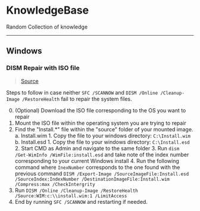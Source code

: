 # KnowledgeBase
Random Collection of knowledge

---
## Windows
### DISM Repair with ISO file
> [Source](https://ugetfix.com/ask/how-to-fix-dism-error-0x800f081f-in-windows/)

Steps to follow in case neither `SFC /SCANNOW` and `DISM /Online /Cleanup-Image /RestoreHealth` fail to repair the system files.

0. (Optional) Download the ISO file corresponding to the OS you want to repair
1. Mount the ISO file within the operating system you are trying to repair
2. Find the "Install.*" file within the "source" folder of your mounted image.
    a. Install.wim
        1. Copy the file to your windows directory: `C:\Install.wim`
    b. Install.esd
        1. Copy the file to your windows directory: `C:\Install.esd`
        2. Start CMD as Admin and navigate to the same folder
        3. Run `dism /Get-WimInfo /WimFile:install.esd` and take note of the index number corresponding to your current Windows install
        4. Run the following command where `InexNumber` corresponds to the one found with the previous command `DISM /Export-Image /SourceImageFile:Install.esd /SourceIndex:IndexNumber /DestinationImageFile:Install.wim /Compress:max /CheckIntergrity`
3. Run `DISM /Online /Cleanup-Image /RestoreHealth /Source:WIM:c:\\install.wim:1 /LimitAccess`
4. End by running `SFC /SCANNOW` and restarting if needed.
